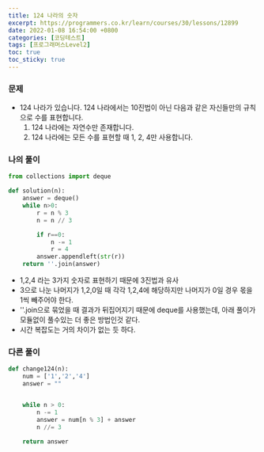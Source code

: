 ```yaml
---
title: 124 나라의 숫자
excerpt: https://programmers.co.kr/learn/courses/30/lessons/12899
date: 2022-01-08 16:54:00 +0800
categories: [코딩테스트]
tags: [프로그래머스Level2]
toc: true
toc_sticky: true
---
```


### 문제
* 124 나라가 있습니다. 124 나라에서는 10진법이 아닌 다음과 같은 자신들만의 규칙으로 수를 표현합니다.
    1. 124 나라에는 자연수만 존재합니다.
    2. 124 나라에는 모든 수를 표현할 때 1, 2, 4만 사용합니다.

### 나의 풀이

```python
from collections import deque

def solution(n):
    answer = deque()
    while n>0:
        r = n % 3
        n = n // 3

        if r==0:
            n -= 1
            r = 4
        answer.appendleft(str(r))
    return ''.join(answer)
```
* 1,2,4 라는 3가지 숫자로 표현하기 때문에 3진법과 유사<br>
* 3으로 나눈 나머지가 1,2,0일 때 각각 1,2,4에 해당하지만 나머지가 0일 경우 몫을 1씩 빼주어야 한다.<br>
* ''.join으로 묶었을 때 결과가 뒤집어지기 때문에 deque를 사용했는데, 아래 풀이가 모듈없이 풀수있는 더 좋은 방법인것 같다. <br>
* 시간 복잡도는 거의 차이가 없는 듯 하다.<br>


### 다른 풀이
```python
def change124(n):
    num = ['1','2','4']
    answer = ""


    while n > 0:
        n -= 1
        answer = num[n % 3] + answer
        n //= 3

    return answer
```
